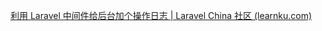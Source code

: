 [利用 Laravel 中间件给后台加个操作日志 | Laravel China 社区 (learnku.com)](https://learnku.com/articles/43900#replies)
